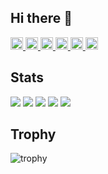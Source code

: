 ## Hi there 👋

<!--
**huanshenyi/huanshenyi** is a ✨ _special_ ✨ repository because its `README.md` (this file) appears on your GitHub profile.

Here are some ideas to get you started:

- 🔭 I’m currently working on ...
- 🌱 I’m currently learning ...
- 👯 I’m looking to collaborate on ...
- 🤔 I’m looking for help with ...
- 💬 Ask me about ...
- 📫 How to reach me: ...
- 😄 Pronouns: ...
- ⚡ Fun fact: ...
-->
<p align="left">
  <a href="https://github.com/huanshenyi">
    <img height="20" src="https://komarev.com/ghpvc/?username=huanshenyi" />
  </a>
  <a href="https://github.com/huanshenyi">
    <img height="20" src="https://img.shields.io/github/followers/huanshenyi?label=follow&logo=github&style=flat" />
  </a>
  <a href="http://qiita.com/Syoitu">
    <img height="20" src="https://qiita-badge.apiapi.app/s/Syoitu/posts.svg" />
  </a>
  <a href="http://qiita.com/Syoitu">
    <img height="20" src="https://qiita-badge.apiapi.app/s/Syoitu/contributions.svg" />
  </a>
  <a href="https://zenn.dev/pyhrinezumi">
    <img height="20" src="https://badgen.org/img/zenn/pyhrinezumi/articles?style=plastic" />
  </a>
    <a href="https://zenn.dev/pyhrinezumi">
    <img height="20" src="https://badgen.org/img/zenn/pyhrinezumi/likes?style=plastic" />
  </a>
</p>

## Stats
![](http://github-profile-summary-cards.vercel.app/api/cards/profile-details?username=huanshenyi&theme=2077)
![](http://github-profile-summary-cards.vercel.app/api/cards/repos-per-language?username=huanshenyi&theme=2077)
![](http://github-profile-summary-cards.vercel.app/api/cards/most-commit-language?username=huanshenyi&theme=2077)
![](http://github-profile-summary-cards.vercel.app/api/cards/stats?username=huanshenyi&theme=2077)
![](http://github-profile-summary-cards.vercel.app/api/cards/productive-time?username=huanshenyi&theme=2077&utcOffset=9)

## Trophy
![trophy](https://github-profile-trophy.vercel.app/?username=huanshenyi&theme=gruvbox)
